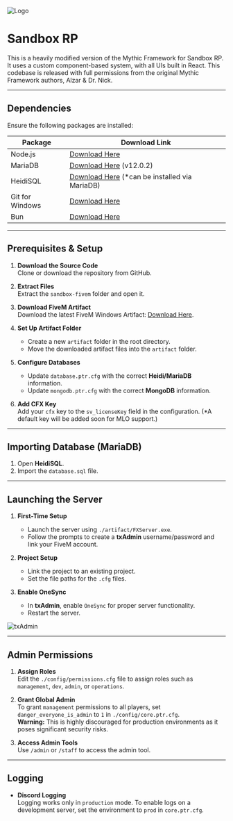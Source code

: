 ![Logo](https://i.ibb.co/Tm01NWq/banner.png)

# Sandbox RP

This is a heavily modified version of the Mythic Framework for Sandbox RP. It uses a custom component-based system, with all UIs built in React. This codebase is released with full permissions from the original Mythic Framework authors, Alzar & Dr. Nick.

---

## Dependencies

Ensure the following packages are installed:

| Package          | Download Link                                                                 |
| ---------------- | ---------------------------------------------------------------------------- |
| Node.js          | [Download Here](https://nodejs.org/en/download)                              |
| MariaDB          | [Download Here](https://mariadb.org/download/?t=mariadb&p=mariadb&r=12.0.2) (v12.0.2) |
| HeidiSQL         | [Download Here](https://www.heidisql.com/download.php) (*can be installed via MariaDB) |
| Git for Windows  | [Download Here](https://git-scm.com/download/win)                            |
| Bun              | [Download Here](https://bun.sh)                                              |

---

## Prerequisites & Setup

1. **Download the Source Code**  
   Clone or download the repository from GitHub.

2. **Extract Files**  
   Extract the `sandbox-fivem` folder and open it.

3. **Download FiveM Artifact**  
   Download the latest FiveM Windows Artifact: [Download Here](https://artifacts.jgscripts.com).

4. **Set Up Artifact Folder**  
   - Create a new `artifact` folder in the root directory.
   - Move the downloaded artifact files into the `artifact` folder.

5. **Configure Databases**  
   - Update `database.ptr.cfg` with the correct **Heidi/MariaDB** information.
   - Update `mongodb.ptr.cfg` with the correct **MongoDB** information.

6. **Add CFX Key**  
   Add your `cfx` key to the `sv_licenseKey` field in the configuration. (*A default key will be added soon for MLO support.)

---

## Importing Database (MariaDB)

1. Open **HeidiSQL**.
2. Import the `database.sql` file.

---

## Launching the Server

1. **First-Time Setup**  
   - Launch the server using `./artifact/FXServer.exe`.
   - Follow the prompts to create a **txAdmin** username/password and link your FiveM account.

2. **Project Setup**  
   - Link the project to an existing project.
   - Set the file paths for the `.cfg` files.

3. **Enable OneSync**  
   - In **txAdmin**, enable `OneSync` for proper server functionality.
   - Restart the server.

![txAdmin](https://i.ibb.co/0yfp7Qt/txadmin.jpg)

---

## Admin Permissions

1. **Assign Roles**  
   Edit the `./config/permissions.cfg` file to assign roles such as `management`, `dev`, `admin`, or `operations`.

2. **Grant Global Admin**  
   To grant `management` permissions to all players, set `danger_everyone_is_admin` to `1` in `./config/core.ptr.cfg`.  
   **Warning:** This is highly discouraged for production environments as it poses significant security risks.

3. **Access Admin Tools**  
   Use `/admin` or `/staff` to access the admin tool.

---

## Logging

- **Discord Logging**  
  Logging works only in `production` mode. To enable logs on a development server, set the environment to `prod` in `core.ptr.cfg`.
